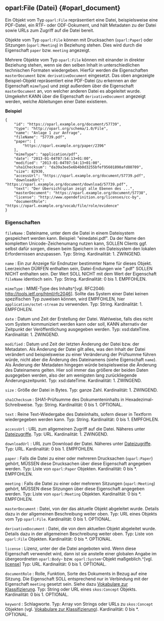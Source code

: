 oparl:File (Datei)  {#oparl_document}
----------------------

Ein Objekt vom Typ `oparl:File` repräsentiert eine Datei,
beispielsweise eine PDF-Datei, ein RTF- oder ODF-Dokument,
und hält Metadaten zu der Datei sowie URLs zum Zugriff auf 
die Datei bereit.

Objekte vom Typ `oparl:File` können mit Drucksachen (`oparl:Paper`)
oder Sitzungen (`oparl:Meeting`) in Beziehung stehen. Dies wird durch 
die Eigenschaft `paper` bzw. `meeting` angezeigt.

Mehrere Objekte vom Typ `oparl:File` können mit einander in direkter
Beziehung stehen, wenn sie den selben Inhalt in unterschiedlichen
technischen Formaten wiedergeben. Hierfür werden die Eigenschaften
`masterDocument` bzw. `derivativeDocument` eingesetzt. Das oben angezeigte
Beispiel-Objekt repräsentiert eine PDF-Datei (zu erkennen an der
Eigenschaft `mimeType`) und zeigt außerdem über die Eigenschaft 
`masterDocument` an, von welcher anderen Datei es abgeleitet wurde.
Umgekehrt KANN über die Eigenschaft `derivativeDocument` angezeigt
werden, welche Ableitungen einer Datei existieren.

**Beispiel**

~~~~~  {#document_ex1 .json}
{
    "id": "https://oparl.example.org/document/57739",
    "type": "http://oparl.org/schema/1.0/File",
    "name": "Anlage 1 zur Anfrage",
    "fileName": "57739.pdf",
    "paper": [
        "https://oparl.example.org/paper/2396"
    ],
    "mimeType": "application/pdf",
    "date": "2013-01-04T07:54:13+01:00",
    "modified": "2013-01-04T07:54:13+01:00",
    "sha1Checksum": "da39a3ee5e6b4b0d3255bfef95601890afd80709",
    "size": 82930,
    "accessUrl": "https://oparl.example.org/document/57739.pdf",
    "downloadUrl": "https://oparl.example.org/document/download/57739.pdf",
    "text": "Der Übersichtsplan zeigt alle Ebenen des ...",
    "masterDocument": "https://oparl.example.org/document/57738",
    "license": "http://www.opendefinition.org/licenses/cc-by",
    "documentRole": "https://oparl.example.org/vocab/file/role/evidence"
}
~~~~~

### Eigenschaften ###

`fileName`
:   Dateiname, unter dem die Datei in einem Dateisystem gespeichert werden
    kann. Beispiel: "einedatei.pdf". Da der Name den kompletten Unicode-Zeichenumang
    nutzen kann, SOLLEN Clients ggf. selbst dafür sorgen, diesen beim Speichern
    in ein Dateisystem den lokalen Erfordernissen anzupassen.
    Typ: String.
    Kardinalität: 1.
    ZWINGEND.

`name`
:   Ein zur Anzeige für Endnutzer bestimmter Name für dieses Objekt.
    Leerzeichen DÜRFEN enthalten sein, Datei-Endungen wie ".pdf" SOLLEN
    NICHT enthalten sein. Der Wert SOLL NICHT mit dem Wert der Eigenschaft
    `fileName` identisch sein.
    Typ: String.
    Kardinalität: 0 bis 1.
    EMPFOHLEN.

`mimeType`
:   MIME-Type des Inhalts^[vgl. RFC2046: <http://tools.ietf.org/html/rfc2046>].
    Sollte das System einer Datei keinen
    spezifischen Typ zuweisen können, wird EMPFOHLEN, hier 
    `application/octet-stream` zu verwenden.
    Typ: String.
    Kardinalität: 1.
    EMPFOHLEN.

`date`
:   Datum und Zeit der Erstellung der Datei. Wahlweise, falls dies nicht
    vom System kommuniziert werden kann oder soll, KANN alternativ
    der Zeitpunkt der Veröffentlichung ausgegeben werden.
    Typ: xsd:dateTime.
    Kardinalität: 1.
    ZWINGEND.

`modified`
:   Datum und Zeit der letzten Änderung der Datei bzw. der Metadaten. Als
    Änderung der Datei gilt alles, was den Inhalt der Datei verändert und
    beispielsweise zu einer Veränderung der Prüfsumme führen würde, nicht
    aber die Änderung des Dateinamens (siehe Eigenschaft `name`). Als 
    Änderung der Metadaten hingegen würde beispielsweise die Änderung des 
    Dateinamens gelten. Hier soll immer das größere der beiden Daten
    ausgegeben werden, also der am wenigsten lang zurückliegende
    Änderungszeitpunkt.
    Typ: xsd:dateTime.
    Kardinalität: 1.
    ZWINGEND.

`size`
:   Größe der Datei in Bytes.
    Typ: ganze Zahl.
    Kardinalität: 1.
    ZWINGEND.

`sha1Checksum`
:   SHA1-Prüfsumme des Dokumenteninhalts in Hexadezimal-Schreibweise.
    Typ: String.
    Kardinalität: 0 bis 1.
    OPTIONAL.
    
`text`
:   Reine Text-Wiedergabe des Dateiinhalts, sofern dieser in Textform
    wiedergegeben werden kann.
    Typ: String.
    Kardinalität: 0 bis 1.
    EMPFOHLEN.

`accessUrl`
:   URL zum allgemeinen Zugriff auf die Datei. Näheres unter [Dateizugriffe](#dateizugriff).
    Typ: URL.
    Kardinalität: 1.
    ZWINGEND.

`downloadUrl`
:   URL zum Download der Datei. Näheres unter [Dateizugriffe](#dateizugriff).
    Typ: URL.
    Kardinalität: 0 bis 1.
    EMPFOHLEN.

`paper`
:   Falls die Datei zu einer oder mehreren Drucksachen (`oparl:Paper`) gehört, MÜSSEN
    diese Drucksachen über diese Eigenschaft angegeben werden.
    Typ: Liste von `oparl:Paper` Objekten.
    Kardinalität: 0 bis *.
    EMPFOHLEN.

`meeting`
:   Falls die Datei zu einer oder mehreren Sitzungen (`oparl:Meeting`) gehört, MÜSSEN
    diese Sitzungen über diese Eigenschaft angegeben werden.
    Typ: Liste von `oparl:Meeting` Objekten.
    Kardinalität: 0 bis *.
    EMPFOHLEN.

`masterDocument`
:   Datei, von der das aktuelle Objekt abgeleitet wurde. Details dazu in der
    allgemeinen Beschreibung weiter oben.
    Typ: URL eines Objekts vom Typ `oparl:File`.
    Kardinalität: 0 bis 1.
    OPTIONAL.

`derivativeDocument`
:   Datei, die von dem aktuellen Objekt abgeleitet wurde. Details dazu in der
    allgemeinen Beschreibung weiter oben.
    Typ: Liste von `oparl:File` Objekten.
    Kardinalität: 0 bis *.
    OPTIONAL.

`license`
:   Lizenz, unter der die Datei angeboten wird. Wenn diese Eigenschaft verwendet
    wird, dann ist sie anstelle einer globalen Angabe im übergeordneten
    `oparl:Body`- bzw. `oparl:System`-Objekt maßgeblich.^[vgl. [license](#eigenschaft_license)]
    Typ: URL.
    Kardinalität: 0 bis 1.
    OPTIONAL.

`documentRole`
:   Rolle, Funktion, Sorte des Dokuments in Bezug auf eine Sitzung. Die Eigenschaft
    SOLL entsprechend nur in Verbindung mit der Eigenschaft `meeting` gesetzt sein.
    Siehe dazu [Vokabulare zur Klassifizierung](#vokabulare_klassifizierung).
    Typ: String oder URL eines `skos:Concept` Objekts.
    Kardinalität: 0 bis 1.
    OPTIONAL.

`keyword`
:   Schlagworte.
    Typ: Array von Strings oder URLs zu `skos:Concept` Objekten
    (vgl. [Vokabulare zur Klassifizierung](#vokabulare_klassifizierung)).
    Kardinalität: 0 bis *.
    OPTIONAL.
